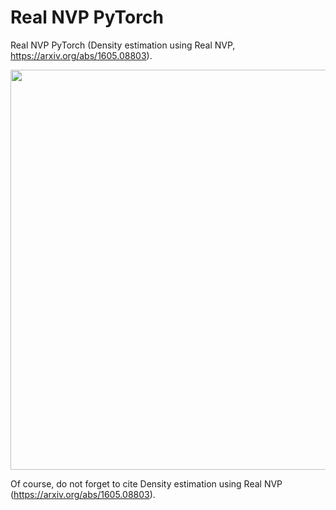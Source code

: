 # Real NVP PyTorch
Real NVP PyTorch (Density estimation using Real NVP, https://arxiv.org/abs/1605.08803).

<p align="center">
<img height="640" src="pic.png"/>
</p>

Of course, do not forget to cite Density estimation using Real NVP (https://arxiv.org/abs/1605.08803).
